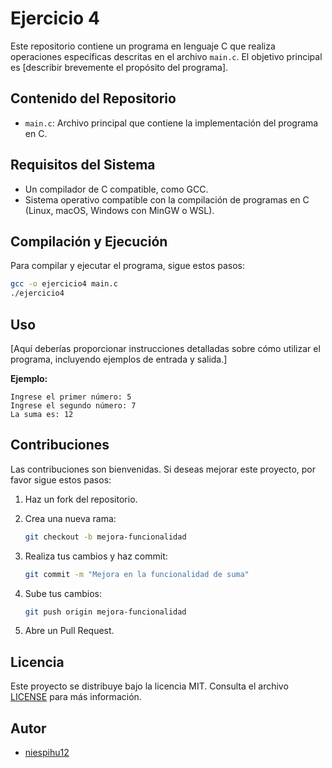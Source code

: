 # Ejercicio 4

Este repositorio contiene un programa en lenguaje C que realiza operaciones específicas descritas en el archivo `main.c`. El objetivo principal es [describir brevemente el propósito del programa].

## Contenido del Repositorio

- `main.c`: Archivo principal que contiene la implementación del programa en C.

## Requisitos del Sistema

- Un compilador de C compatible, como GCC.
- Sistema operativo compatible con la compilación de programas en C (Linux, macOS, Windows con MinGW o WSL).

## Compilación y Ejecución

Para compilar y ejecutar el programa, sigue estos pasos:

```bash
gcc -o ejercicio4 main.c
./ejercicio4
```

## Uso

[Aquí deberías proporcionar instrucciones detalladas sobre cómo utilizar el programa, incluyendo ejemplos de entrada y salida.]

**Ejemplo:**

```
Ingrese el primer número: 5
Ingrese el segundo número: 7
La suma es: 12
```

## Contribuciones

Las contribuciones son bienvenidas. Si deseas mejorar este proyecto, por favor sigue estos pasos:

1. Haz un fork del repositorio.
2. Crea una nueva rama:

   ```bash
   git checkout -b mejora-funcionalidad
   ```

3. Realiza tus cambios y haz commit:

   ```bash
   git commit -m "Mejora en la funcionalidad de suma"
   ```

4. Sube tus cambios:

   ```bash
   git push origin mejora-funcionalidad
   ```

5. Abre un Pull Request.

## Licencia

Este proyecto se distribuye bajo la licencia MIT. Consulta el archivo [LICENSE](LICENSE) para más información.

## Autor

- [niespihu12](https://github.com/niespihu12)
